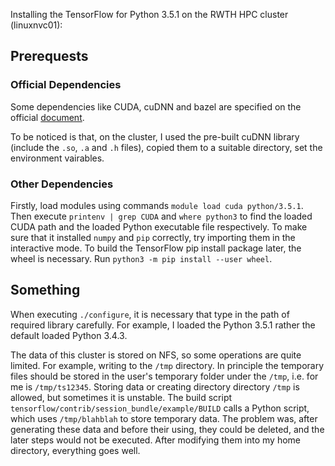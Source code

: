Installing the TensorFlow for Python 3.5.1 on the RWTH HPC cluster (linuxnvc01):

## Prerequests

### Official Dependencies

Some dependencies like CUDA, cuDNN and bazel are specified on the official
[document](https://www.tensorflow.org/versions/master/get_started/index.html).

To be noticed is that, on the cluster, I used the pre-built cuDNN library
(include the `.so`, `.a` and `.h` files), copied them to a suitable directory,
set the environment vairables.

### Other Dependencies

Firstly, load modules using commands `module load cuda python/3.5.1`. Then
execute `printenv | grep CUDA` and `where python3` to find the loaded CUDA path
and the loaded Python executable file respectively. To make sure that it
installed `numpy` and `pip` correctly, try importing them in the interactive
mode. To build the TensorFlow pip install package later, the wheel is necessary.
Run `python3 -m pip install --user wheel`.

## Something

When executing `./configure`, it is necessary that type in the path of required
library carefully. For example, I loaded the Python 3.5.1 rather the default
loaded Python 3.4.3.

The data of this cluster is stored on NFS, so some operations are quite limited.
For example, writing to the `/tmp` directory. In principle the temporary files
should be stored in the user's temporary folder under the `/tmp`, i.e. for me is
`/tmp/ts12345`. Storing data or creating directory directory `/tmp` is allowed,
but sometimes it is unstable. The build script
`tensorflow/contrib/session_bundle/example/BUILD` calls a Python script, which
uses `/tmp/blahblah` to store temporary data. The problem was, after generating
these data and before their using, they could be deleted, and the later steps
would not be executed. After modifying them into my home directory, everything
goes well.
